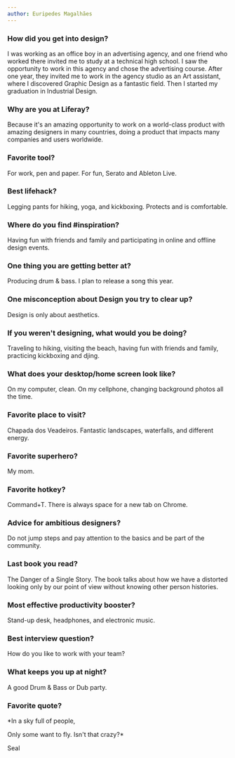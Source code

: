 ```yaml
---
author: Euripedes Magalhães
---
```


### How did you get into design?

I was working as an office boy in an advertising agency, and one friend who worked there invited me to study at a technical high school. I saw the opportunity to work in this agency and chose the advertising course. After one year, they invited me to work in the agency studio as an Art assistant, where I discovered Graphic Design as a fantastic field. Then I started my graduation in Industrial Design. 

### Why are you at Liferay?

Because it's an amazing opportunity to work on a world-class product with amazing designers in many countries, doing a product that impacts many companies and users worldwide. 

### Favorite tool?

For work, pen and paper. For fun, Serato and Ableton Live.

### Best lifehack?

Legging pants for hiking, yoga, and kickboxing. Protects and is comfortable.

### Where do you find #inspiration?

Having fun with friends and family and participating in online and offline design events.

### One thing you are getting better at?

Producing drum & bass. I plan to release a song this year. 

### One misconception about Design you try to clear up?

Design is only about aesthetics.

### If you weren't designing, what would you be doing?

Traveling to hiking, visiting the beach, having fun with friends and family, practicing kickboxing and djing.

### What does your desktop/home screen look like?

On my computer, clean. On my cellphone, changing background photos all the time.

### Favorite place to visit?

Chapada dos Veadeiros. Fantastic landscapes, waterfalls, and different energy.

### Favorite superhero?

My mom.

### Favorite hotkey?

Command+T. There is always space for a new tab on Chrome.

### Advice for ambitious designers?

Do not jump steps and pay attention to the basics and be part of the community.

### Last book you read?

The Danger of a Single Story. The book talks about how we have a distorted looking only by our point of view without knowing other person histories. 

### Most effective productivity booster?

Stand-up desk, headphones, and electronic music.

### Best interview question?

How do you like to work with your team?

### What keeps you up at night?

A good Drum & Bass or Dub party.

### Favorite quote?

*In a sky full of people,

Only some want to fly. Isn't that crazy?*

Seal
